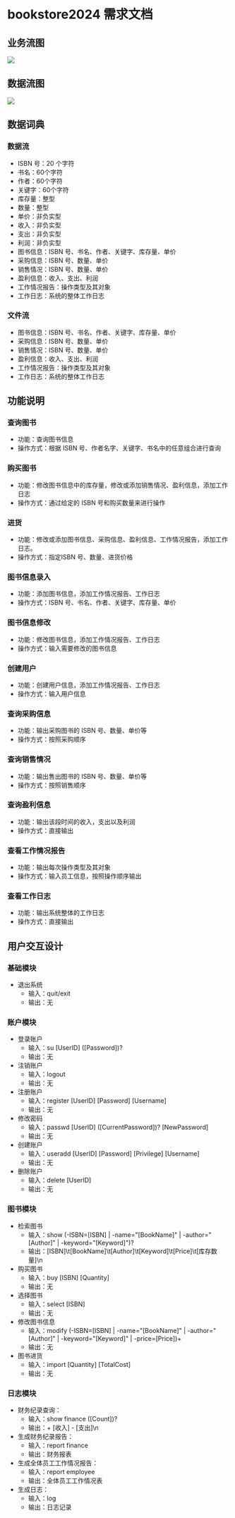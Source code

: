 # bookstore2024 需求文档
## 业务流图
![](业务流图.png)

## 数据流图
![](数据流图.png)

## 数据词典
### 数据流
- ISBN 号：20 个字符
- 书名：60个字符
- 作者：60个字符
- 关键字：60个字符
- 库存量：整型
- 数量：整型
- 单价：非负实型
- 收入：非负实型
- 支出：非负实型
- 利润：非负实型
- 图书信息：ISBN 号、书名、作者、关键字、库存量、单价
- 采购信息：ISBN 号、数量、单价
- 销售情况：ISBN 号、数量、单价
- 盈利信息：收入、支出、利润
- 工作情况报告：操作类型及其对象
- 工作日志：系统的整体工作日志

### 文件流
- 图书信息：ISBN 号、书名、作者、关键字、库存量、单价
- 采购信息：ISBN 号、数量、单价
- 销售情况：ISBN 号、数量、单价
- 盈利信息：收入、支出、利润
- 工作情况报告：操作类型及其对象
- 工作日志：系统的整体工作日志

## 功能说明
### 查询图书
- 功能：查询图书信息
- 操作方式：根据 ISBN 号、作者名字、关键字、书名中的任意组合进行查询

### 购买图书
- 功能：修改图书信息中的库存量，修改或添加销售情况、盈利信息，添加工作日志
- 操作方式：通过给定的 ISBN 号和购买数量来进行操作

### 进货
- 功能：修改或添加图书信息、采购信息、盈利信息、工作情况报告，添加工作日志。
- 操作方式：指定ISBN 号、数量、进货价格

### 图书信息录入
- 功能：添加图书信息，添加工作情况报告、工作日志
- 操作方式：ISBN 号、书名、作者、关键字、库存量、单价

### 图书信息修改
- 功能：修改图书信息，添加工作情况报告、工作日志
- 操作方式：输入需要修改的图书信息

### 创建用户
- 功能：创建用户信息，添加工作情况报告、工作日志
- 操作方式：输入用户信息

### 查询采购信息
- 功能：输出采购图书的 ISBN 号、数量、单价等
- 操作方式：按照采购顺序

### 查询销售情况
- 功能：输出售出图书的 ISBN 号、数量、单价等
- 操作方式：按照销售顺序

### 查询盈利信息
- 功能：输出该段时间的收入，支出以及利润
- 操作方式：直接输出

### 查看工作情况报告
- 功能：输出每次操作类型及其对象
- 操作方式：输入员工信息，按照操作顺序输出

### 查看工作日志
- 功能：输出系统整体的工作日志
- 操作方式：直接输出

## 用户交互设计
### 基础模块
- 退出系统
  - 输入：quit/exit
  - 输出：无
### 账户模块
- 登录账户
  - 输入：su [UserID] ([Password])?
  - 输出：无
- 注销账户
  - 输入：logout
  - 输出：无
- 注册账户
  - 输入：register [UserID] [Password] [Username]
  - 输出：无
- 修改密码
  - 输入：passwd [UserID] ([CurrentPassword])? [NewPassword]
  - 输出：无
- 创建账户
  - 输入：useradd [UserID] [Password] [Privilege] [Username]
  - 输出：无
- 删除账户
  - 输入：delete [UserID]
  - 输出：无
### 图书模块
- 检索图书
  - 输入：show (-ISBN=[ISBN] | -name="[BookName]" | -author="[Author]" | -keyword="[Keyword]")?
  - 输出：[ISBN]\t[BookName]\t[Author]\t[Keyword]\t[Price]\t[库存数量]\n
- 购买图书
  - 输入：buy [ISBN] [Quantity]
  - 输出：无
- 选择图书
  - 输入：select [ISBN]
  - 输出：无
- 修改图书信息
  - 输入：modify (-ISBN=[ISBN] | -name="[BookName]" | -author="[Author]" | -keyword="[Keyword]" | -price=[Price])+
  - 输出：无
- 图书进货
  - 输入：import [Quantity] [TotalCost]
  - 输出：无

### 日志模块
- 财务纪录查询：
  - 输入：show finance ([Count])?
  - 输出：+ [收入] - [支出]\n
- 生成财务纪录报告：
  - 输入：report finance
  - 输出：财务报表
- 生成全体员工工作情况报告：
  - 输入：report employee
  - 输出：全体员工工作情况表
- 生成日志：
  - 输入：log
  - 输出：日志记录